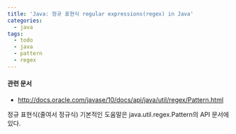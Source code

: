 ```yaml
---
title: 'Java: 정규 표현식 regular expressions(regex) in Java'
categories:
  - java
tags:
  - todo
  - java
  - pattern
  - regex
---
```


#### 관련 문서
- http://docs.oracle.com/javase/10/docs/api/java/util/regex/Pattern.html


정규 표현식(줄여서 정규식)
기본적인 도움말은 java.util.regex.Pattern의 API 문서에 있다.
